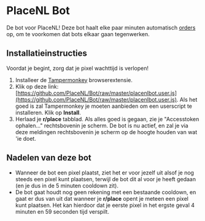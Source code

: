 # PlaceNL Bot

De bot voor PlaceNL! Deze bot haalt elke paar minuten automatisch [orders](https://github.com/PlaceNL/Orders) op, om te voorkomen dat bots elkaar gaan tegenwerken.

## Installatieinstructies

Voordat je begint, zorg dat je pixel wachttijd is verlopen!

1. Installeer de [Tampermonkey](https://www.tampermonkey.net/) browserextensie.
2. Klik op deze link: [https://github.com/PlaceNL/Bot/raw/master/placenlbot.user.js](https://github.com/PlaceNL/Bot/raw/master/placenlbot.user.js). Als het goed is zal Tampermonkey je moeten aanbieden om een userscript te installeren. Klik op **Install**.
3. Herlaad je **r/place** tabblad. Als alles goed is gegaan, zie je "Accesstoken ophalen..." rechtsbovenin je scherm. De bot is nu actief, en zal je via deze meldingen rechtsbovenin je scherm op de hoogte houden van wat 'ie doet.

## Nadelen van deze bot

- Wanneer de bot een pixel plaatst, ziet het er voor jezelf uit alsof je nog steeds een pixel kunt plaatsen, terwijl de bot dit al voor je heeft gedaan (en je dus in de 5 minuten cooldown zit).
- De bot gaat houdt nog geen rekening met een bestaande cooldown, en gaat er dus van uit dat wanneer je **r/place** opent je meteen een pixel kunt plaatsen. Het kan hierdoor dat je eerste pixel in het ergste geval 4 minuten en 59 seconden tijd verspilt.
